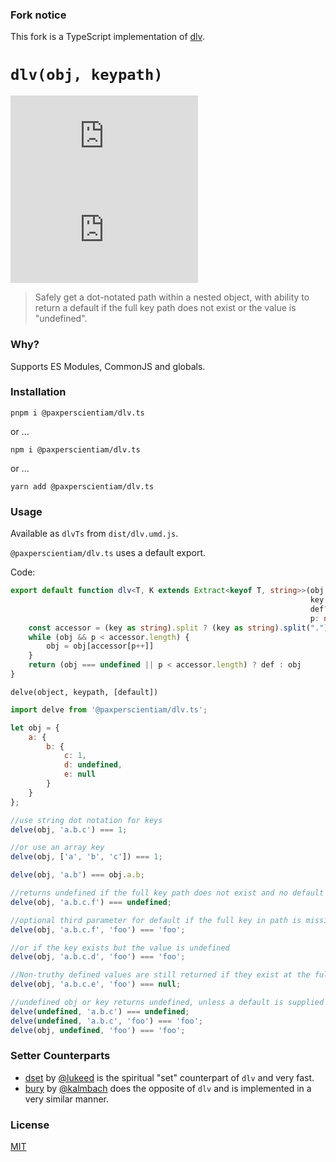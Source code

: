 ### Fork notice
This fork is a TypeScript implementation of [dlv](https://github.com/developit/dlv).


# `dlv(obj, keypath)`
![npm (scoped)](https://img.shields.io/npm/v/@paxperscientiam/dlv.ts?style=for-the-badge)
![Travis (.org)](https://img.shields.io/travis/paxperscientiam/dlv.ts?style=for-the-badge)

> Safely get a dot-notated path within a nested object, with ability to return a default if the full key path does not exist or the value is "undefined".

### Why?

Supports ES Modules, CommonJS and globals.


### Installation

`pnpm i @paxperscientiam/dlv.ts`

or ...

`npm i @paxperscientiam/dlv.ts`

or ...

`yarn add @paxperscientiam/dlv.ts`


### Usage
Available as `dlvTs` from `dist/dlv.umd.js`.


`@paxperscientiam/dlv.ts` uses a default export.

Code:

```ts
export default function dlv<T, K extends Extract<keyof T, string>>(obj: T,
                                                                   key: K|K[],
                                                                   def?: any,
                                                                   p: number = 0): any {
    const accessor = (key as string).split ? (key as string).split(".") : (key as string[])
    while (obj && p < accessor.length) {
        obj = obj[accessor[p++]]
    }
    return (obj === undefined || p < accessor.length) ? def : obj
}
```


`delve(object, keypath, [default])`

```js
import delve from '@paxperscientiam/dlv.ts';

let obj = {
	a: {
		b: {
			c: 1,
			d: undefined,
			e: null
		}
	}
};

//use string dot notation for keys
delve(obj, 'a.b.c') === 1;

//or use an array key
delve(obj, ['a', 'b', 'c']) === 1;

delve(obj, 'a.b') === obj.a.b;

//returns undefined if the full key path does not exist and no default is specified
delve(obj, 'a.b.c.f') === undefined;

//optional third parameter for default if the full key in path is missing
delve(obj, 'a.b.c.f', 'foo') === 'foo';

//or if the key exists but the value is undefined
delve(obj, 'a.b.c.d', 'foo') === 'foo';

//Non-truthy defined values are still returned if they exist at the full keypath
delve(obj, 'a.b.c.e', 'foo') === null;

//undefined obj or key returns undefined, unless a default is supplied
delve(undefined, 'a.b.c') === undefined;
delve(undefined, 'a.b.c', 'foo') === 'foo';
delve(obj, undefined, 'foo') === 'foo';
```


### Setter Counterparts

- [dset](https://github.com/lukeed/dset) by [@lukeed](https://github.com/lukeed) is the spiritual "set" counterpart of `dlv` and very fast.
- [bury](https://github.com/kalmbach/bury) by [@kalmbach](https://github.com/kalmbach) does the opposite of `dlv` and is implemented in a very similar manner.


### License

[MIT](https://oss.ninja/mit/developit/)


[preact]: https://github.com/developit/preact
[tests]: https://github.com/developit/dlv/blob/master/test.js
